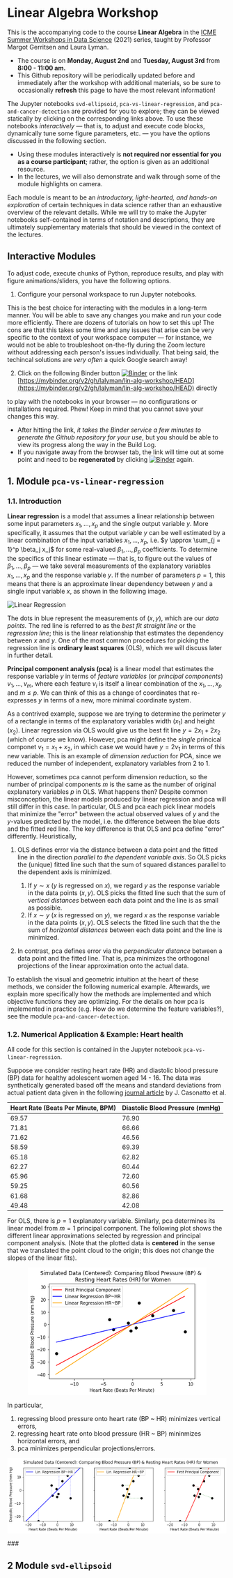 # Linear Algebra Workshop
This is the accompanying code to the course **Linear Algebra** in the [ICME Summer Workshops in Data Science](https://icme.stanford.edu/icme-summer-workshops-2021-fundamentals-data-science#LinAlg) (2021) series, taught by Professor Margot Gerritsen and Laura Lyman. 

* The course is on **Monday, August 2nd** and **Tuesday, August 3rd** from **8:00 - 11:00 am.** 
* This Github repository will be periodically updated before and immediately after the workshop with additional materials, so be sure to occasionally **refresh** this page to have the most relevant information!


The Jupyter notebooks `svd-ellipsoid`, `pca-vs-linear-regression`, and `pca-and-cancer-detection` are provided for you to explore; they can be viewed statically by clicking on the corresponding links above. To use these notebooks *interactively* &mdash; that is, to adjust and execute code blocks, dynamically tune some figure parameters, etc. &mdash; 
you have the options discussed in the following section.

* Using these modules interactively is **not required nor essential for you as a course participant**; rather, the option is given as an additional resource. 
* In the lectures, we will also demonstrate and walk through some of the module highlights on camera.

Each module is meant to be an *introductory, light-hearted, and hands-on exploration* of certain techniques in data science rather than an exhaustive overview of the relevant details. While we will try to make the Jupyter notebooks self-contained in terms of notation and descriptions, they are ultimately supplementary materials that should be viewed in the context of the lectures. 


## Interactive Modules

To adjust code, execute chunks of Python, reproduce results, and play with figure animations/sliders, you have the following options.


1. Configure your personal workspace to run Jupyter notebooks. 

  This is the best choice for interacting with the modules in a long-term manner. You will be able to save any changes you make and run your code more efficiently. There are dozens of tutorials on how to set this up! 
  The cons are that this takes some time and any issues that arise can be very specific to the context of your workspace computer &mdash; for instance, we would not be able to troubleshoot on-the-fly during the Zoom lecture without addressing each person's issues individually. That being said, the techincal solutions are *very often* a quick Google search away! 
  
  
  
  
  
2. Click on the following Binder button [![Binder](https://mybinder.org/badge_logo.svg)](https://mybinder.org/v2/gh/lalyman/lin-alg-workshop/HEAD) or the link [https://mybinder.org/v2/gh/lalyman/lin-alg-workshop/HEAD](https://mybinder.org/v2/gh/lalyman/lin-alg-workshop/HEAD) directly

  to play with the notebooks in your browser &mdash; no configurations or installations required. Phew! Keep in mind that you cannot save your changes this way.
  
  * After hitting the link, *it takes the Binder service a few minutes to generate the Github repository for your use*, but you should be able to view its progress along the way in the Build Log.
  * If you navigate away from the browser tab, the link will time out at some point and need to be **regenerated** by clicking [![Binder](https://mybinder.org/badge_logo.svg)](https://mybinder.org/v2/gh/lalyman/lin-alg-workshop/HEAD) again.

## 1. Module `pca-vs-linear-regression`

### 1.1. Introduction

**Linear regression** is a model that assumes a linear relationship between some input parameters $x_1, \ldots, x_p$ and the single output variable $y$. 
More specifically, it assumes that the output variable $y$ can be well estimated by a linear combination of the input variables $x_1, \ldots, x_p$, i.e. $y \approx \sum_{j = 1}^p \beta_j x_j$ for some real-valued $\beta_1, \ldots, \beta_p$ coefficients. To determine the specifics of this linear estimate &mdash; that is, to figure out the values of $\beta_1, \ldots, \beta_p$ &mdash; we take several measurements of the explanatory variables $x_1, \ldots, x_p$ and the response variable $y$. If the number of parameters $p = 1$, this means that there is an approximate linear dependency between $y$ and a single input variable $x$, as shown in the following image.

![Linear Regression](https://upload.wikimedia.org/wikipedia/commons/3/3a/Linear_regression.svg)

The dots in blue represent the measurements of $(x,y)$, which are our *data points.*  The red line is referred to as the *best fit straight line* or the *regression line*; this is the linear relationship that estimates the dependency between $x$ and $y$. One of the most common procedures for picking the regression line is **ordinary least squares** (OLS), which we will discuss later in further detail.

**Principal component analysis (pca)** is a linear model that estimates the response variable $y$ in terms of *feature variables* (or *principal components*) $v_1, \ldots, v_m$, where each feature $v_i$ is itself a linear combination of the $x_1, \ldots, x_p$ and $m \le p.$ We can think of this as a change of coordinates that re-expresses $y$ in terms of a new, more minimal coordinate system. 

As a contrived example, suppose we are trying to determine the perimeter $y$ of a rectangle in terms of the explanatory variables width $(x_1)$ and height $(x_2).$ Linear regression via OLS would give us the best fit line $y = 2 x_1 + 2 x_2$ (which of course we know). However, pca might define the *single* princical componet $v_1 = x_1 + x_2$, in which case we would have $y = 2 v_1$ in terms of this new variable. This is an example of *dimension reduction* for PCA, since we reduced the number of independent, explanatory variables from 2 to 1. 

However, sometimes pca cannot perform dimension reduction, so the number of principal components $m$ is the same as the number of original explanatory variables $p$ in OLS. What happens then? Despite common misconception, the linear models produced by linear regression and pca will still differ in this case. In particular, OLS and pca each pick linear models that minimize the "error" between the actual observed values of $y$ and the $y$-values predicted by the model, i.e. the difference between the blue dots and the fitted red line. The key difference is that OLS and pca define "error" differently. Heuristically,

1. OLS defines error via the distance between a data point and the fitted line in the direction *parallel to the dependent variable axis*. So OLS picks the (unique) fitted line such that the sum of squared distances parallel to the dependent axis is minimized.
    1. If $y \sim x$ ($y$ is regressed on $x$), we regard $y$ as the response variable in the data points $(x, y)$. OLS picks the fitted line such that the sum of *vertical distances* between each data point and the line is as small as possible.
    2. If $x \sim y$ ($x$ is regressed on $y$), we regard $x$ as the response variable in the data points $(x, y)$. OLS selects the fitted line such that the the sum of *horizontal distances* between each data point and the line is minimized.

2. In contrast, pca defines error via the *perpendicular distance* between a data point and the fitted line. That is, pca minimizes the orthogonal projections of the linear approximation onto the actual data.

To establish the visual and geometric intuition at the heart of these methods, we consider the following numerical example. Aftewards, we explain more specifically how the methods are implemented and which objective functions they are optimizing. For the details on how pca is implemented in practice (e.g. How do we determine the feature variables?), see the module `pca-and-cancer-detection`. 

### 1.2. Numerical Application & Example: Heart health

All code for this section is contained in the Jupyter notebook `pca-vs-linear-regression`.

Suppose we consider resting heart rate (HR) and diastolic blood pressure (BP) data for healthy adolescent women aged 14 - 16. The data was synthetically generated based off the means and standard deviations from actual patient data given in the following [journal article](https://www.ncbi.nlm.nih.gov/pmc/articles/PMC5444886/) by J. Casonatto et al. 

| Heart Rate (Beats Per Minute, BPM) | Diastolic Blood Pressure (mmHg)  |
| ------------- | ------------- |
|  69.57  | 76.90  |
| 71.81  | 66.66  |
|71.62 | 46.56 |
| 58.59 |69.39 |
|65.18 |  62.82 |
| 62.27 | 60.44 |
| 65.96 | 72.60 |
| 59.25 | 60.56 |
| 61.68 | 82.86 |
| 49.48 | 42.08 |



For OLS, there is $p = 1$ explanatory variable. Similarly, pca determines its linear model from $m = 1$ principal component. The following plot shows the different linear approximations selected by regression and principal component analysis. (Note that the plotted data is **centered** in the sense that we translated the point cloud to the origin; this does not change the slopes of the linear fits).

<p align = "center">
<img src="one_plot-centered-heart-data.png" alt="drawing" align = "center" />
</p>

In particular, 

1. regressing blood pressure onto heart rate (BP ~ HR) minimizes vertical errors,
2. regressing heart rate onto blood pressure (HR ~ BP) mininmizes horizontal errors, and
3. pca minimizes perpendicular projections/errors.

<p align = "center">
<img src="centered-heart-data.png" alt="drawing" align = "center" />
</p>
### 

## 2 Module `svd-ellipsoid`
